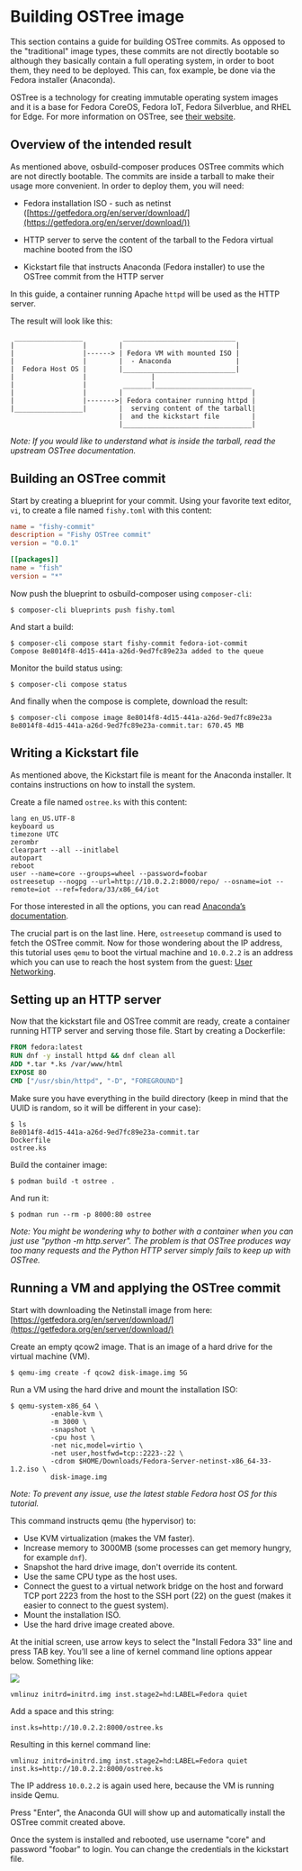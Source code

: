 # Building OSTree image

This section contains a guide for building OSTree commits. As opposed to the "traditional" image types, these commits are not directly bootable so although they basically contain a full operating system, in order to boot them, they need to be deployed. This can, fox example, be done via the  Fedora installer (Anaconda).

OSTree is a technology for creating immutable operating system images and it is a base for Fedora CoreOS, Fedora IoT, Fedora Silverblue, and RHEL for Edge. For more information on OSTree, see [their website](https://ostreedev.github.io/ostree/).

## Overview of the intended result

As mentioned above, osbuild-composer produces OSTree commits which are not directly bootable. The commits are inside a tarball to make their usage more convenient. In order to deploy them, you will need:

* Fedora installation ISO - such as netinst ([https://getfedora.org/en/server/download/](https://getfedora.org/en/server/download/))

* HTTP server to serve the content of the tarball to the Fedora virtual machine booted from the ISO

* Kickstart file that instructs Anaconda (Fedora installer) to use the OSTree commit from the HTTP server

In this guide, a container running Apache `httpd` will be used as the HTTP server.

The result will look like this:

```
 _________________          ____________________________
|                 |        |                            |
|                 |------> | Fedora VM with mounted ISO |
|                 |        |  - Anaconda                |
|  Fedora Host OS |        |____________________________|
|                 |                |
|                 |         _______|________________________
|                 |        |                                |
|                 |------->| Fedora container running httpd |
|_________________|        |  serving content of the tarball|
                           |  and the kickstart file        |
                           |________________________________|
```

*Note: If you would like to understand what is inside the tarball, read the upstream OSTree documentation.*

## Building an OSTree commit

Start by creating a blueprint for your commit. Using your favorite text editor, `vi`, to create a file named `fishy.toml` with this content:

```toml
name = "fishy-commit"
description = "Fishy OSTree commit"
version = "0.0.1"

[[packages]]
name = "fish"
version = "*"
```

Now push the blueprint to osbuild-composer using `composer-cli`:

```
$ composer-cli blueprints push fishy.toml
```

And start a build:

```
$ composer-cli compose start fishy-commit fedora-iot-commit
Compose 8e8014f8-4d15-441a-a26d-9ed7fc89e23a added to the queue
```

Monitor the build status using:

```
$ composer-cli compose status
```

And finally when the compose is complete, download the result:

```
$ composer-cli compose image 8e8014f8-4d15-441a-a26d-9ed7fc89e23a
8e8014f8-4d15-441a-a26d-9ed7fc89e23a-commit.tar: 670.45 MB
```

## Writing a Kickstart file

As mentioned above, the Kickstart file is meant for the Anaconda installer. It contains instructions on how to install the system.

Create a file named `ostree.ks` with this content:

```
lang en_US.UTF-8
keyboard us
timezone UTC
zerombr
clearpart --all --initlabel
autopart
reboot
user --name=core --groups=wheel --password=foobar
ostreesetup --nogpg --url=http://10.0.2.2:8000/repo/ --osname=iot --remote=iot --ref=fedora/33/x86_64/iot
```

For those interested in all the options, you can read [Anaconda’s documentation](https://anaconda-installer.readthedocs.io/en/latest/index.html).

The crucial part is on the last line. Here, `ostreesetup` command is used to fetch the OSTree commit. Now for those wondering about the IP address, this tutorial uses `qemu` to boot the virtual machine and `10.0.2.2` is an address which you can use to reach the host system from the guest: [User Networking](https://wiki.qemu.org/Documentation/Networking#User_Networking_.28SLIRP.29).

## Setting up an HTTP server

Now that the kickstart file and OSTree commit are ready, create a container running HTTP server and serving those file. Start by creating a Dockerfile:

```dockerfile
FROM fedora:latest
RUN dnf -y install httpd && dnf clean all
ADD *.tar *.ks /var/www/html
EXPOSE 80
CMD ["/usr/sbin/httpd", "-D", "FOREGROUND"]
```

Make sure you have everything in the build directory (keep in mind that the UUID is random, so it will be different in your case):

```
$ ls
8e8014f8-4d15-441a-a26d-9ed7fc89e23a-commit.tar
Dockerfile
ostree.ks
```

Build the container image:

```
$ podman build -t ostree .
```

And run it:

```
$ podman run --rm -p 8000:80 ostree
```

*Note: You might be wondering why to bother with a container when you can just use "python -m http.server". The problem is that OSTree produces way too many requests and the Python HTTP server simply fails to keep up with OSTree.*

## Running a VM and applying the OSTree commit

Start with downloading the Netinstall image from here: [https://getfedora.org/en/server/download/](https://getfedora.org/en/server/download/)

Create an empty qcow2 image. That is an image of a hard drive for the virtual machine (VM).
```
$ qemu-img create -f qcow2 disk-image.img 5G
```
Run a VM using the hard drive and mount the installation ISO:
```
$ qemu-system-x86_64 \
          -enable-kvm \
          -m 3000 \
          -snapshot \
          -cpu host \
          -net nic,model=virtio \
          -net user,hostfwd=tcp::2223-:22 \
          -cdrom $HOME/Downloads/Fedora-Server-netinst-x86_64-33-1.2.iso \
          disk-image.img
```
*Note: To prevent any issue, use the latest stable Fedora host OS for this tutorial.*

This command instructs qemu (the hypervisor) to:

* Use KVM virtualization (makes the VM faster).
* Increase memory to 3000MB (some processes can get memory hungry, for example `dnf`).
* Snapshot the hard drive image, don't override its content.
* Use the same CPU type as the host uses.
* Connect the guest to a virtual network bridge on the host and forward TCP port 2223 from the host to the SSH port (22) on the guest (makes it easier to connect to the guest system).
* Mount the installation ISO.
* Use the hard drive image created above.

At the initial screen, use arrow keys to select the "Install Fedora 33" line and press TAB key. You’ll see a line of kernel command line options appear below. Something like:

![](img/ostree-in-anaconda.png)

```
vmlinuz initrd=initrd.img inst.stage2=hd:LABEL=Fedora quiet
```
Add a space and this string:
```
inst.ks=http://10.0.2.2:8000/ostree.ks
```
Resulting in this kernel command line:
```
vmlinuz initrd=initrd.img inst.stage2=hd:LABEL=Fedora quiet inst.ks=http://10.0.2.2:8000/ostree.ks
```
The IP address `10.0.2.2` is again used here, because the VM is running inside Qemu.

Press "Enter", the Anaconda GUI will show up and automatically install the OSTree commit created above.

Once the system is installed and rebooted, use username "core" and password "foobar" to login. You can change the credentials in the kickstart file.
